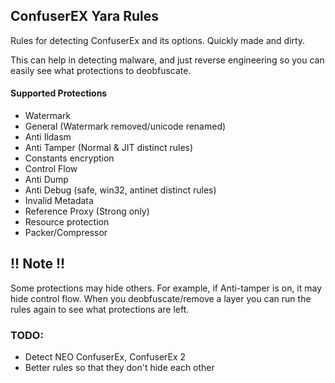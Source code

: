 ## ConfuserEX Yara Rules

Rules for detecting ConfuserEx and its options. Quickly made and dirty.

This can help in detecting malware, and just reverse engineering so you can easily see what protections to deobfuscate.

#### Supported Protections

- Watermark
- General (Watermark removed/unicode renamed)
- Anti Ildasm
- Anti Tamper (Normal & JIT distinct rules)
- Constants encryption
- Control Flow
- Anti Dump
- Anti Debug (safe, win32, antinet distinct rules)
- Invalid Metadata
- Reference Proxy (Strong only)
- Resource protection
- Packer/Compressor

## !! Note !!

Some protections may hide others. For example, if Anti-tamper is on, it may hide control flow. When you deobfuscate/remove a layer you can run the rules again to see what protections are left.

### TODO:

- Detect NEO ConfuserEx, ConfuserEx 2
- Better rules so that they don't hide each other
